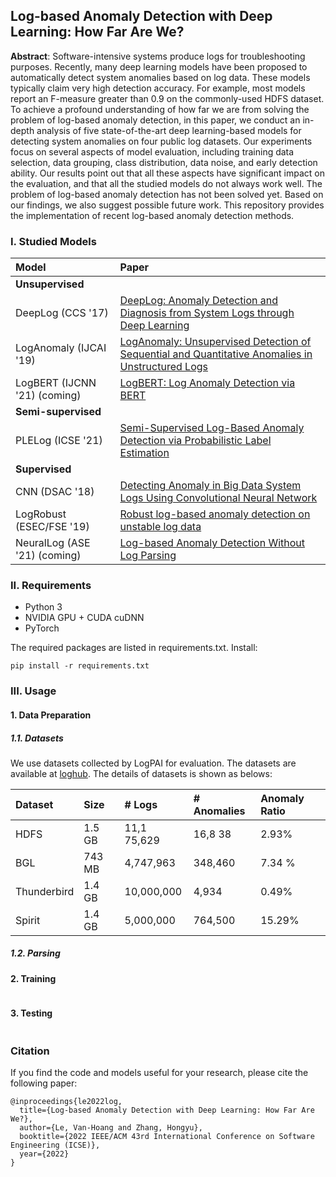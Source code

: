 ## Log-based Anomaly Detection with Deep Learning: How Far Are We?

**Abstract**: Software-intensive systems produce logs for troubleshooting purposes. Recently, many deep learning models
have been proposed to automatically detect system anomalies based on log data. These models typically claim very high
detection accuracy. For example, most models report an F-measure greater than 0.9 on the commonly-used HDFS dataset. To
achieve a profound understanding of how far we are from solving the problem of log-based anomaly detection, in this
paper, we conduct an in-depth analysis of five state-of-the-art deep learning-based models for detecting system
anomalies on four public log datasets. Our experiments focus on several aspects of model evaluation, including training
data selection, data grouping, class distribution, data noise, and early detection ability. Our results point out that
all these aspects have significant impact on the evaluation, and that all the studied models do not always work well.
The problem of log-based anomaly detection has not been solved yet. Based on our findings, we also suggest possible
future work.
This repository provides the implementation of recent log-based anomaly detection methods.

### I. Studied Models

| Model                        | Paper                                                                                                                                          |
|:-----------------------------|:-----------------------------------------------------------------------------------------------------------------------------------------------|
| **Unsupervised**             |                                                                                                                                                |
| DeepLog (CCS '17)            | [DeepLog: Anomaly Detection and Diagnosis from System Logs through Deep Learning](https://dl.acm.org/doi/abs/10.1145/3133956.3134015)          |
| LogAnomaly (IJCAI '19)       | [LogAnomaly: Unsupervised Detection of Sequential and Quantitative Anomalies in Unstructured Logs](https://www.ijcai.org/proceedings/2019/658) |
| LogBERT (IJCNN '21) (coming) | [LogBERT: Log Anomaly Detection via BERT](https://ieeexplore.ieee.org/abstract/document/9534113)                                               |
| **Semi-supervised**          |                                                                                                                                                |
| PLELog (ICSE '21)            | [Semi-Supervised Log-Based Anomaly Detection via Probabilistic Label Estimation](https://ieeexplore.ieee.org/document/9401970/)                |
| **Supervised**               |                                                                                                                                                |
| CNN (DSAC '18)               | [Detecting Anomaly in Big Data System Logs Using Convolutional Neural Network](https://ieeexplore.ieee.org/document/8511880)                   |
| LogRobust (ESEC/FSE '19)     | [Robust log-based anomaly detection on unstable log data](https://dl.acm.org/doi/10.1145/3338906.3338931)                                      |
| NeuralLog (ASE '21) (coming) | [Log-based Anomaly Detection Without Log Parsing](https://ieeexplore.ieee.org/document/9678773)                                                |

### II. Requirements

- Python 3
- NVIDIA GPU + CUDA cuDNN
- PyTorch

The required packages are listed in requirements.txt. Install:

```
pip install -r requirements.txt
```

### III. Usage

#### 1. Data Preparation
##### 1.1. Datasets

We use datasets collected by LogPAI for evaluation. The datasets are available at [loghub](https://github.com/logpai/loghub).
The details of datasets is shown as belows:

| **Dataset**  | **Size** | **# Logs**  | **# Anomalies** | **Anomaly Ratio** |
|:-------------|:---------|:------------|:----------------|:------------------|
| HDFS         | 1.5  GB  | 11,1 75,629 | 16,8 38         | 2.93%             |
| BGL          | 743 MB   | 4,747,963   | 348,460         | 7.34 %            |
| Thunderbird  | 1.4 GB   | 10,000,000  | 4,934           | 0.49%             |
| Spirit       | 1.4 GB   | 5,000,000   | 764,500         | 15.29%            |

##### 1.2. Parsing



#### 2. Training

```
```

#### 3. Testing

```
```

### Citation

If you find the code and models useful for your research, please cite the following paper:

```
@inproceedings{le2022log,
  title={Log-based Anomaly Detection with Deep Learning: How Far Are We?},
  author={Le, Van-Hoang and Zhang, Hongyu},
  booktitle={2022 IEEE/ACM 43rd International Conference on Software Engineering (ICSE)},
  year={2022}
}
```

